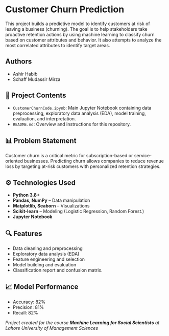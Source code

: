 # Customer Churn Prediction

This project builds a predictive model to identify customers at risk of leaving a business (churning). The goal is to help stakeholders take proactive retention actions by using machine learning to classify churn based on customer attributes and behavior.
It also attempts to analyze the most correlated attributes to identify target areas.

## Authors
- Ashir Habib
- Schaff Mudassir Mirza

## 📁 Project Contents

- `CustomerChurnCode.ipynb`: Main Jupyter Notebook containing data preprocessing, exploratory data analysis (EDA), model training, evaluation, and interpretation.
- `README.md`: Overview and instructions for this repository.

## 📊 Problem Statement

Customer churn is a critical metric for subscription-based or service-oriented businesses. Predicting churn allows companies to reduce revenue loss by targeting at-risk customers with personalized retention strategies.

## ⚙️ Technologies Used

- **Python 3.8+**
- **Pandas, NumPy** – Data manipulation
- **Matplotlib, Seaborn** – Visualizations
- **Scikit-learn** – Modeling (Logistic Regression, Random Forest.)
- **Jupyter Notebook**

## 🔍 Features

- Data cleaning and preprocessing
- Exploratory data analysis (EDA)
- Feature engineering and selection
- Model building and evaluation
- Classification report and confusion matrix.

## 📈 Model Performance

- Accuracy: 82%
- Precision: 81%
- Recall: 82%

_Project created for the course **Machine Learning for Social Scientists** at Lahore University of Management Sciences_ 
